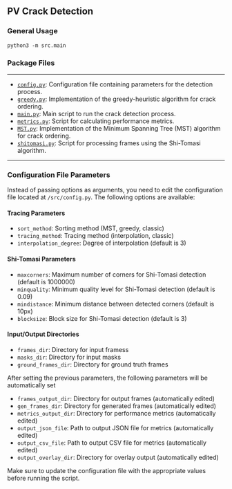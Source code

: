 
## PV Crack Detection
### General Usage
`python3 -m src.main`


### Package Files
---

* [`config.py`](./config.py): Configuration file containing parameters for the detection process.
* [`greedy.py`](./greedy.py): Implementation of the greedy-heuristic algorithm for crack ordering.
* [`main.py`](./main.py): Main script to run the crack detection process.
* [`metrics.py`](./metrics.py): Script for calculating performance metrics.
* [`MST.py`](./MST.py): Implementation of the Minimum Spanning Tree (MST) algorithm for crack ordering.
* [`shitomasi.py`](./shitomasi.py): Script for processing frames using the Shi-Tomasi algorithm.

---
### Configuration File Parameters
Instead of passing options as arguments, you need to edit the configuration file located at `/src/config.py`. The following options are available:

#### Tracing Parameters
* `sort_method`: Sorting method (MST, greedy, classic)
* `tracing_method`: Tracing method (interpolation, classic)
* `interpolation_degree`: Degree of interpolation (default is 3)

#### Shi-Tomasi Parameters
* `maxcorners`: Maximum number of corners for Shi-Tomasi detection (default is 1000000)
* `minquality`: Minimum quality level for Shi-Tomasi detection (default is 0.09)
* `mindistance`: Minimum distance between detected corners (default is 10px)
* `blocksize`: Block size for Shi-Tomasi detection (default is 3)

#### Input/Output Directories
* `frames_dir`: Directory for input framess
* `masks_dir`: Directory for input masks
* `ground_frames_dir`: Directory for ground truth frames

After setting the previous parameters, the following parameters will be automatically set
* `frames_output_dir`: Directory for output frames (automatically edited)
* `gen_frames_dir`: Directory for generated frames (automatically edited)
* `metrics_output_dir`: Directory for performance metrics (automatically edited)
* `output_json_file`: Path to output JSON file for metrics (automatically edited)
* `output_csv_file`: Path to output CSV file for metrics (automatically edited)
* `output_overlay_dir`: Directory for overlay output (automatically edited)

Make sure to update the configuration file with the appropriate values before running the script.